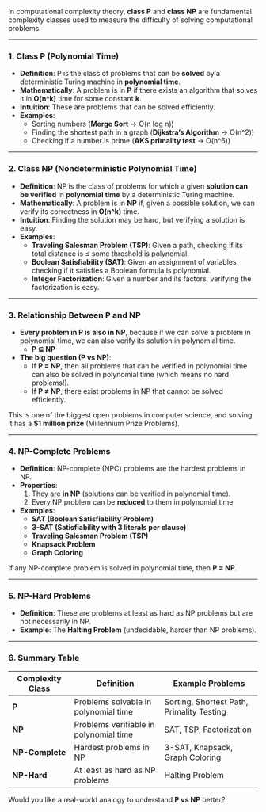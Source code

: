 In computational complexity theory, **class P** and **class NP** are fundamental complexity classes used to measure the difficulty of solving computational problems.

---

### **1. Class P (Polynomial Time)**
- **Definition**: P is the class of problems that can be **solved** by a deterministic Turing machine in **polynomial time**.
- **Mathematically**: A problem is in **P** if there exists an algorithm that solves it in **O(n^k)** time for some constant **k**.
- **Intuition**: These are problems that can be solved efficiently.
- **Examples**:
  - Sorting numbers (**Merge Sort** → O(n log n))
  - Finding the shortest path in a graph (**Dijkstra’s Algorithm** → O(n^2))
  - Checking if a number is prime (**AKS primality test** → O(n^6))

---

### **2. Class NP (Nondeterministic Polynomial Time)**
- **Definition**: NP is the class of problems for which a given **solution can be verified** in **polynomial time** by a deterministic Turing machine.
- **Mathematically**: A problem is in **NP** if, given a possible solution, we can verify its correctness in **O(n^k)** time.
- **Intuition**: Finding the solution may be hard, but verifying a solution is easy.
- **Examples**:
  - **Traveling Salesman Problem (TSP)**: Given a path, checking if its total distance is ≤ some threshold is polynomial.
  - **Boolean Satisfiability (SAT)**: Given an assignment of variables, checking if it satisfies a Boolean formula is polynomial.
  - **Integer Factorization**: Given a number and its factors, verifying the factorization is easy.

---

### **3. Relationship Between P and NP**
- **Every problem in P is also in NP**, because if we can solve a problem in polynomial time, we can also verify its solution in polynomial time.
  - **P ⊆ NP**
- **The big question (P vs NP)**:  
  - If **P = NP**, then all problems that can be verified in polynomial time can also be solved in polynomial time (which means no hard problems!).
  - If **P ≠ NP**, there exist problems in NP that cannot be solved efficiently.

This is one of the biggest open problems in computer science, and solving it has a **$1 million prize** (Millennium Prize Problems).

---

### **4. NP-Complete Problems**
- **Definition**: NP-complete (NPC) problems are the hardest problems in NP.
- **Properties**:
  1. They are **in NP** (solutions can be verified in polynomial time).
  2. Every NP problem can be **reduced** to them in polynomial time.
- **Examples**:
  - **SAT (Boolean Satisfiability Problem)**
  - **3-SAT (Satisfiability with 3 literals per clause)**
  - **Traveling Salesman Problem (TSP)**
  - **Knapsack Problem**
  - **Graph Coloring**
  
If any NP-complete problem is solved in polynomial time, then **P = NP**.

---

### **5. NP-Hard Problems**
- **Definition**: These are problems at least as hard as NP problems but are not necessarily in NP.
- **Example**: The **Halting Problem** (undecidable, harder than NP problems).

---

### **6. Summary Table**
| Complexity Class | Definition | Example Problems |
|----------------|------------|-----------------|
| **P** | Problems solvable in polynomial time | Sorting, Shortest Path, Primality Testing |
| **NP** | Problems verifiable in polynomial time | SAT, TSP, Factorization |
| **NP-Complete** | Hardest problems in NP | 3-SAT, Knapsack, Graph Coloring |
| **NP-Hard** | At least as hard as NP problems | Halting Problem |

Would you like a real-world analogy to understand **P vs NP** better?